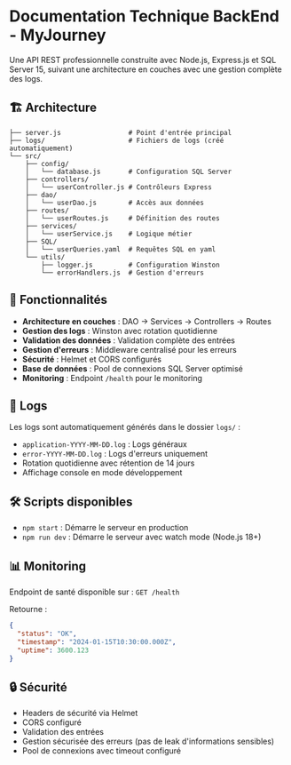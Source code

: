 # Documentation Technique BackEnd - MyJourney

Une API REST professionnelle construite avec Node.js, Express.js et SQL Server 15, suivant une architecture en couches avec une gestion complète des logs.

## 🏗️ Architecture

```
├── server.js                 # Point d'entrée principal
├── logs/                     # Fichiers de logs (créé automatiquement)
└── src/
    ├── config/
    │   └── database.js       # Configuration SQL Server
    ├── controllers/
    │   └── userController.js # Contrôleurs Express
    ├── dao/
    │   └── userDao.js        # Accès aux données
    ├── routes/
    │   └── userRoutes.js     # Définition des routes
    ├── services/
    │   └── userService.js    # Logique métier
    ├── SQL/
    │   └── userQueries.yaml  # Requêtes SQL en yaml
    └── utils/
        ├── logger.js         # Configuration Winston
        └── errorHandlers.js  # Gestion d'erreurs
```

## 🔧 Fonctionnalités

- **Architecture en couches** : DAO → Services → Controllers → Routes
- **Gestion des logs** : Winston avec rotation quotidienne
- **Validation des données** : Validation complète des entrées
- **Gestion d'erreurs** : Middleware centralisé pour les erreurs
- **Sécurité** : Helmet et CORS configurés
- **Base de données** : Pool de connexions SQL Server optimisé
- **Monitoring** : Endpoint `/health` pour le monitoring

## 📝 Logs

Les logs sont automatiquement générés dans le dossier `logs/` :
- `application-YYYY-MM-DD.log` : Logs généraux
- `error-YYYY-MM-DD.log` : Logs d'erreurs uniquement
- Rotation quotidienne avec rétention de 14 jours
- Affichage console en mode développement

## 🛠️ Scripts disponibles

- `npm start` : Démarre le serveur en production
- `npm run dev` : Démarre le serveur avec watch mode (Node.js 18+)

## 📊 Monitoring

Endpoint de santé disponible sur : `GET /health`

Retourne :
```json
{
  "status": "OK",
  "timestamp": "2024-01-15T10:30:00.000Z",
  "uptime": 3600.123
}
```

## 🔒 Sécurité

- Headers de sécurité via Helmet
- CORS configuré
- Validation des entrées
- Gestion sécurisée des erreurs (pas de leak d'informations sensibles)
- Pool de connexions avec timeout configuré